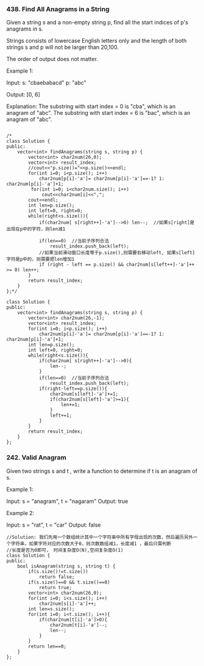 ### 438. Find All Anagrams in a String
Given a string s and a non-empty string p, find all the start indices of p's anagrams in s.

Strings consists of lowercase English letters only and the length of both strings s and p will not be larger than 20,100.

The order of output does not matter.

Example 1:

Input:
s: "cbaebabacd" p: "abc"

Output:
[0, 6]

Explanation:
The substring with start index = 0 is "cba", which is an anagram of "abc".
The substring with start index = 6 is "bac", which is an anagram of "abc".

```

/*
class Solution {
public:
    vector<int> findAnagrams(string s, string p) {
        vector<int> char2num(26,0);
        vector<int> result_index;
        //cout<<"p.size()="<<p.size()<<endl;
        for(int i=0; i<p.size(); i++)
            char2num[p[i]-'a']= char2num[p[i]-'a']==-1? 1: char2num[p[i]-'a']+1;
         for(int i=0; i<char2num.size(); i++)
             cout<<char2num[i]<<",";
        cout<<endl;
        int len=p.size();
        int left=0, right=0;
        while(right<s.size()){
            if(char2num[ s[right++]-'a']-->0) len--;  //如果s[right]是出现在p中的字符，则len减1

            if(len==0)  //当前子序列合法
                result_index.push_back(left);
            //如果当前滑动窗口长度等于p.size(),则需要右移动left, 如果s[left]字符是p中的，则需要把len增加1
            if (right - left == p.size() && char2num[s[left++]-'a']++ >= 0) len++;
        }
        return result_index;
    }
};*/

class Solution {
public:
    vector<int> findAnagrams(string s, string p) {
        vector<int> char2num(26,-1);
        vector<int> result_index;
        for(int i=0; i<p.size(); i++)
            char2num[p[i]-'a']= char2num[p[i]-'a']==-1? 1: char2num[p[i]-'a']+1;
        int len=p.size();
        int left=0, right=0;
        while(right<s.size()){
            if(char2num[ s[right++]-'a']-->0){
                len--;
            }
            if(len==0)  //当前子序列合法
                result_index.push_back(left);
            if(right-left==p.size()){
                char2num[s[left]-'a']+=1;
                if(char2num[s[left]-'a']>=1){
                    len+=1;
                }
                left+=1;
            }
        }
        return result_index;
    }
};
```

### 242. Valid Anagram
Given two strings s and t , write a function to determine if t is an anagram of s.

Example 1:

Input: s = "anagram", t = "nagaram"
Output: true

Example 2:

Input: s = "rat", t = "car"
Output: false

```
//Solution: 我们先用一个数组统计其中一个字符串中所有字母出现的次数，然后遍历另外一个字符串，如果字符对应的次数大于0，则次数数组减1，长度减1 ，最后只需判断
//长度是否为0即可， 时间复杂度O(N),空间复杂度O(1)
class Solution {
public:
    bool isAnagram(string s, string t) {
        if(s.size()!=t.size())
            return false;
        if(s.size()==0 && t.size()==0)
            return true;
        vector<int> char2num(26,0);
        for(int i=0; i<s.size(); i++)
            char2num[s[i]-'a']++;
        int len=s.size();
        for(int i=0; i<t.size(); i++){
            if(char2num[t[i]-'a']>0){
                char2num[t[i]-'a']--;
                len--;
            }
        }
        return len==0;
    }
};
```
